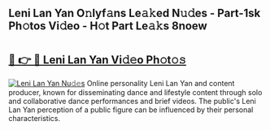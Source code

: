 ## Leni Lan Yan O𝚗lyf𝚊ns Le𝚊𝚔ed N𝚞𝚍es - Part-1sk Ph𝚘tos Vi𝚍eo - H𝚘t Part Le𝚊𝚔s 8noew

# <h2><a href="http://hf1ay5.feru.top/?c=Leni+Lan+Yan">🔗 👉 🔴 Leni Lan Yan Vi𝚍𝚎o Ph𝚘t𝚘𝚜</a></h2>

[![Leni Lan Yan Nu𝚍𝚎s](https://i.imgur.com/0TWrTi3.gif)](http://hf1ay5.feru.top/?c=Leni+Lan+Yan)
Online personality Leni Lan Yan and content producer, known for disseminating dance and lifestyle content through solo and collaborative dance performances and brief videos. The public's Leni Lan Yan perception of a public figure can be influenced by their personal characteristics. 
